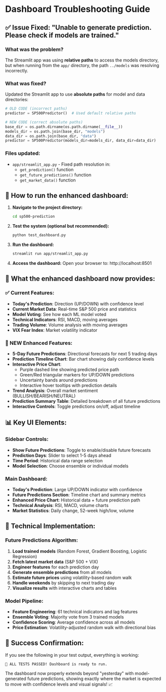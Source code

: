 # Dashboard Troubleshooting Guide

## ✅ Issue Fixed: "Unable to generate prediction. Please check if models are trained."

### What was the problem?
The Streamlit app was using **relative paths** to access the models directory, but when running from the `app/` directory, the path `../models` was resolving incorrectly.

### What was fixed?
Updated the Streamlit app to use **absolute paths** for model and data directories:

```python
# OLD CODE (incorrect paths)
predictor = SP500Predictor()  # Used default relative paths

# NEW CODE (correct absolute paths)
base_dir = os.path.dirname(os.path.dirname(__file__))
models_dir = os.path.join(base_dir, "models")
data_dir = os.path.join(base_dir, "data")
predictor = SP500Predictor(models_dir=models_dir, data_dir=data_dir)
```

### Files updated:
- `app/streamlit_app.py` - Fixed path resolution in:
  - `get_prediction()` function
  - `get_future_predictions()` function  
  - `get_market_data()` function

## 🚀 How to run the enhanced dashboard:

1. **Navigate to the project directory:**
   ```bash
   cd sp500-prediction
   ```

2. **Test the system (optional but recommended):**
   ```bash
   python test_dashboard.py
   ```

3. **Run the dashboard:**
   ```bash
   streamlit run app/streamlit_app.py
   ```

4. **Access the dashboard:**
   Open your browser to: http://localhost:8501

## 🎯 What the enhanced dashboard now provides:

### ✅ Current Features:
- **Today's Prediction**: Direction (UP/DOWN) with confidence level
- **Current Market Data**: Real-time S&P 500 price and statistics
- **Model Voting**: See how each ML model voted
- **Technical Indicators**: RSI, MACD, moving averages
- **Trading Volume**: Volume analysis with moving averages
- **VIX Fear Index**: Market volatility indicator

### 🚀 NEW Enhanced Features:
- **5-Day Future Predictions**: Directional forecasts for next 5 trading days
- **Prediction Timeline Chart**: Bar chart showing daily confidence levels
- **Interactive Price Chart**: 
  - Purple dashed line showing predicted price path
  - Green/Red triangular markers for UP/DOWN predictions
  - Uncertainty bands around predictions
  - Interactive hover tooltips with prediction details
- **Trend Analysis**: Overall market sentiment (BULLISH/BEARISH/NEUTRAL)
- **Prediction Summary Table**: Detailed breakdown of all future predictions
- **Interactive Controls**: Toggle predictions on/off, adjust timeline

## 📊 Key UI Elements:

### Sidebar Controls:
- **Show Future Predictions**: Toggle to enable/disable future forecasts
- **Prediction Days**: Slider to select 1-5 days ahead
- **Time Period**: Historical data range selection
- **Model Selection**: Choose ensemble or individual models

### Main Dashboard:
- **Today's Prediction**: Large UP/DOWN indicator with confidence
- **Future Predictions Section**: Timeline chart and summary metrics
- **Enhanced Price Chart**: Historical data + future prediction path
- **Technical Analysis**: RSI, MACD, volume charts
- **Market Statistics**: Daily change, 52-week high/low, volume

## 🔧 Technical Implementation:

### Future Predictions Algorithm:
1. **Load trained models** (Random Forest, Gradient Boosting, Logistic Regression)
2. **Fetch latest market data** (S&P 500 + VIX)
3. **Engineer features** for each prediction day
4. **Generate ensemble predictions** from all models
5. **Estimate future prices** using volatility-based random walk
6. **Handle weekends** by skipping to next trading day
7. **Visualize results** with interactive charts and tables

### Model Pipeline:
- **Feature Engineering**: 61 technical indicators and lag features
- **Ensemble Voting**: Majority vote from 3 trained models
- **Confidence Scoring**: Average confidence across all models
- **Price Estimation**: Volatility-adjusted random walk with directional bias

## 🎉 Success Confirmation:

If you see the following in your test output, everything is working:
```
🎉 ALL TESTS PASSED! Dashboard is ready to run.
```

The dashboard now properly extends beyond "yesterday" with model-generated future predictions, showing exactly where the market is expected to move with confidence levels and visual signals! 📈
